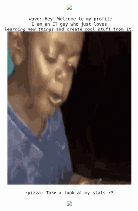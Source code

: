 <p align="center">
  <img src="https://user-images.githubusercontent.com/5679180/79618120-0daffb80-80be-11ea-819e-d2b0fa904d07.gif" width="27px">
  <br><br>
  <samp>
    :wave: Hey! Welcome to my profile
    <br>I am an IT guy who just loves
      <br><em>learning new things</em> and create cool stuff from it.
    <br>
    <!--<img src="https://github.com/thedauke/thedauke/blob/master/tenor.gif" width="498px" height="403px" align="center">-->
    <img src="https://github.com/thedauke/thedauke/blob/master/opihomm-funny.gif" width="403px" height="498px" align="center">
    <br><br>:pizza: Take a look at my stats :P<br><br>
    <img align="center" src="https://github-readme-stats.vercel.app/api?username=thedauke&&show_icons=true&&theme=tokyonight" />
  </samp>
</p>

